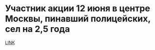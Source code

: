 # Участник акции 12 июня в центре Москвы, пинавший полицейских, сел на 2,5 года



[LINK](https://varlamov.ru/2546370.html)